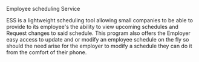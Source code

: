 Employee scheduling Service

ESS is a lightweight scheduling tool allowing small companies to be able to provide to its employee's the ability to view upcoming schedules and Request changes to said schedule.
This program also offers the Employer easy access to update and or modify an employee schedule on the fly so should the need arise for the employer to modify a schedule they can do it from the comfort of their phone.
